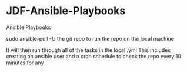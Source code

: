 # JDF-Ansible-Playbooks
Ansible Playbooks


sudo ansible-pull -U the git repo to run the repo on the local machine

It will then run through all of the tasks in the local .yml
This includes creating an ansible user and a cron schedule to check the repo every 10 minutes for any
